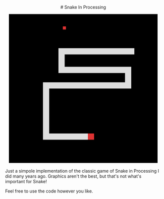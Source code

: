 
<p align="center">
# Snake In Processing
</p>
<p align="center">
  <img src="screenshot.png">
</p>
Just a simpole implementation of the classic game of Snake in Processing I did many years ago. Graphics aren't the best, but that's not what's important for Snake!

Feel free to use the code however you like.


